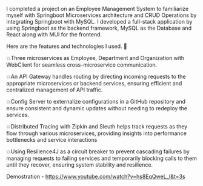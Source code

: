 I completed a project on an Employee Management System to familiarize myself with Springboot Microservices architecture and CRUD Operations by integrating Springboot with MySQL. I developed a full-stack application by using Springboot as the backend framework, MySQL as the Database and React along with MUI for the frontend. 

Here are the features and technologies I used. 🚀

💥Three microservices as Employee, Department and Organization with WebClient for seamless cross-microservice communication.

💥An API Gateway handles routing by directing incoming requests to the appropriate microservices or backend services, ensuring efficient and centralized management of API traffic.

💥Config Server to externalize configurations in a GitHub repository and ensure consistent and dynamic updates without needing to redeploy the services.

💥Distributed Tracing with Zipkin and Sleuth helps track requests as they flow through various microservices, providing insights into performance bottlenecks and service interactions

💥Using Resilience4J as a circuit breaker to prevent cascading failures by managing requests to failing services and temporarily blocking calls to them until they recover, ensuring system stability and resilience.

Demostration - https://www.youtube.com/watch?v=hs8EqQweL_I&t=3s
